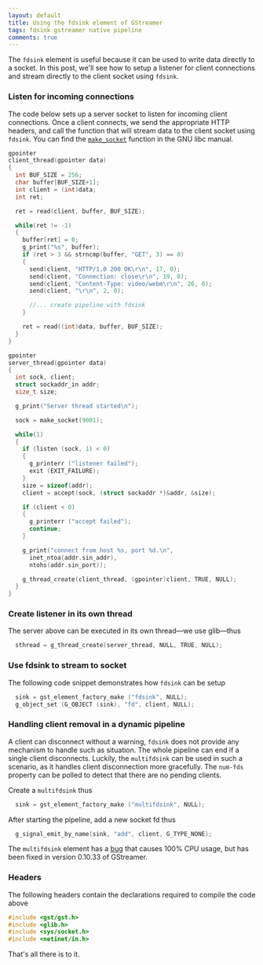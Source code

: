 ```yaml
---
layout: default
title: Using the fdsink element of GStreamer
tags: fdsink gstreamer native pipeline
comments: true
---
```


The `fdsink` element is useful because it can be used to write data directly to a socket. In this post, we'll see how to setup a listener for client connections and stream directly to the client socket using `fdsink`.

### Listen for incoming connections

The code below sets up a server socket to listen for incoming client connections. Once a client connects, we send the appropriate HTTP headers, and call the function that will stream data to the client socket using `fdsink`. You can find the [`make_socket`](https://www.gnu.org/s/libc/manual/html_node/Inet-Example.html) function in the GNU libc manual.

```c
gpointer
client_thread(gpointer data)
{
  int BUF_SIZE = 256;
  char buffer[BUF_SIZE+1];
  int client = (int)data;
  int ret;

  ret = read(client, buffer, BUF_SIZE);

  while(ret != -1)
  {
    buffer[ret] = 0;
    g_print("%s", buffer);
    if (ret > 3 && strncmp(buffer, "GET", 3) == 0)
    {
      send(client, "HTTP/1.0 200 OK\r\n", 17, 0);
      send(client, "Connection: close\r\n", 19, 0);
      send(client, "Content-Type: video/webm\r\n", 26, 0);
      send(client, "\r\n", 2, 0);

      //... create pipeline with fdsink
    }

    ret = read((int)data, buffer, BUF_SIZE);
  }
}

gpointer
server_thread(gpointer data)
{
  int sock, client;
  struct sockaddr_in addr;
  size_t size;

  g_print("Server thread started\n");

  sock = make_socket(9001);

  while(1)
  {
    if (listen (sock, 1) < 0)
    {
      g_printerr ("listener failed");
      exit (EXIT_FAILURE);
    }
    size = sizeof(addr);
    client = accept(sock, (struct sockaddr *)&addr, &size);

    if (client < 0)
    {
      g_printerr ("accept failed");
      continue;
    }

    g_print("connect from host %s, port %d.\n",
      inet_ntoa(addr.sin_addr),
      ntohs(addr.sin_port));

    g_thread_create(client_thread, (gpointer)client, TRUE, NULL);
  }
}
```

### Create listener in its own thread

The server above can be executed in its own thread&mdash;we use glib&mdash;thus

```c
  sthread = g_thread_create(server_thread, NULL, TRUE, NULL);
```

### Use fdsink to stream to socket

The following code snippet demonstrates how `fdsink` can be setup

```c
  sink = gst_element_factory_make ("fdsink", NULL);
  g_object_set (G_OBJECT (sink), "fd", client, NULL);
```

### Handling client removal in a dynamic pipeline

A client can disconnect without a warning, `fdsink` does not provide any mechanism to handle such as situation. The whole pipeline can end if a single client disconnects. Luckily, the `multifdsink` can be used in such a scenario, as it handles client disconnection more gracefully. The `num-fds` property can be polled to detect that there are no pending clients.

Create a `multifdsink` thus

```c
  sink = gst_element_factory_make ("multifdsink", NULL);
```

After starting the pipeline, add a new socket fd thus

```c
  g_signal_emit_by_name(sink, "add", client, G_TYPE_NONE);
```

The `multifdsink` element has a [bug](https://bugzilla.gnome.org/show_bug.cgi?id=645746) that causes 100% CPU usage, but has been fixed in version 0.10.33 of GStreamer.

### Headers

The following headers contain the declarations required to compile the code above

```c
#include <gst/gst.h>
#include <glib.h>
#include <sys/socket.h>
#include <netinet/in.h>
```

That's all there is to it.
